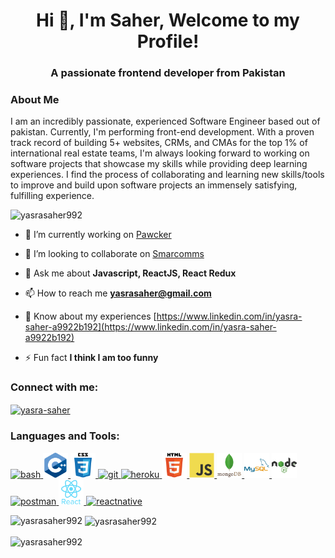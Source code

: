 <h1 align="center">Hi 👋, I'm Saher, Welcome to my Profile!</h1>
<h3 align="center">A passionate frontend developer from Pakistan</h3>
<h3 align="start" dir="auto">About Me</h3>
<p dir="auto">I am an incredibly passionate, experienced Software Engineer based out of pakistan.
Currently, I'm performing front-end development. With a proven track record of building 5+ websites, 
CRMs, and CMAs for the top 1% of international real estate teams, I'm always looking forward to working on software 
projects that showcase my skills while providing deep learning experiences. I find the process of collaborating and 
learning new skills/tools to improve and build upon software projects an immensely satisfying, fulfilling experience.
</p>


<p align="left"> <img src="https://komarev.com/ghpvc/?username=yasrasaher992&label=Profile%20views&color=0e75b6&style=flat" alt="yasrasaher992" /> </p>

- 🔭 I’m currently working on [Pawcker](pawcker.com)

- 👯 I’m looking to collaborate on [Smarcomms](smarcomms.com)

- 💬 Ask me about **Javascript, ReactJS, React Redux**

- 📫 How to reach me **yasrasaher@gmail.com**

- 📄 Know about my experiences [https://www.linkedin.com/in/yasra-saher-a9922b192](https://www.linkedin.com/in/yasra-saher-a9922b192)

- ⚡ Fun fact **I think I am too funny**

<h3 align="left">Connect with me:</h3>
<p align="left">
<a href="https://linkedin.com/in/yasra-saher" target="blank"><img align="center" src="https://raw.githubusercontent.com/rahuldkjain/github-profile-readme-generator/master/src/images/icons/Social/linked-in-alt.svg" alt="yasra-saher" height="30" width="40" /></a>
</p>

<h3 align="left">Languages and Tools:</h3>
<p align="left"> <a href="https://www.gnu.org/software/bash/" target="_blank" rel="noreferrer"> <img src="https://www.vectorlogo.zone/logos/gnu_bash/gnu_bash-icon.svg" alt="bash" width="40" height="40"/> </a> <a href="https://www.w3schools.com/cpp/" target="_blank" rel="noreferrer"> <img src="https://raw.githubusercontent.com/devicons/devicon/master/icons/cplusplus/cplusplus-original.svg" alt="cplusplus" width="40" height="40"/> </a> <a href="https://www.w3schools.com/css/" target="_blank" rel="noreferrer"> <img src="https://raw.githubusercontent.com/devicons/devicon/master/icons/css3/css3-original-wordmark.svg" alt="css3" width="40" height="40"/> </a> <a href="https://git-scm.com/" target="_blank" rel="noreferrer"> <img src="https://www.vectorlogo.zone/logos/git-scm/git-scm-icon.svg" alt="git" width="40" height="40"/> </a> <a href="https://heroku.com" target="_blank" rel="noreferrer"> <img src="https://www.vectorlogo.zone/logos/heroku/heroku-icon.svg" alt="heroku" width="40" height="40"/> </a> <a href="https://www.w3.org/html/" target="_blank" rel="noreferrer"> <img src="https://raw.githubusercontent.com/devicons/devicon/master/icons/html5/html5-original-wordmark.svg" alt="html5" width="40" height="40"/> </a> <a href="https://developer.mozilla.org/en-US/docs/Web/JavaScript" target="_blank" rel="noreferrer"> <img src="https://raw.githubusercontent.com/devicons/devicon/master/icons/javascript/javascript-original.svg" alt="javascript" width="40" height="40"/> </a> <a href="https://www.mongodb.com/" target="_blank" rel="noreferrer"> <img src="https://raw.githubusercontent.com/devicons/devicon/master/icons/mongodb/mongodb-original-wordmark.svg" alt="mongodb" width="40" height="40"/> </a> <a href="https://www.mysql.com/" target="_blank" rel="noreferrer"> <img src="https://raw.githubusercontent.com/devicons/devicon/master/icons/mysql/mysql-original-wordmark.svg" alt="mysql" width="40" height="40"/> </a> <a href="https://nodejs.org" target="_blank" rel="noreferrer"> <img src="https://raw.githubusercontent.com/devicons/devicon/master/icons/nodejs/nodejs-original-wordmark.svg" alt="nodejs" width="40" height="40"/> </a> <a href="https://postman.com" target="_blank" rel="noreferrer"> <img src="https://www.vectorlogo.zone/logos/getpostman/getpostman-icon.svg" alt="postman" width="40" height="40"/> </a> <a href="https://reactjs.org/" target="_blank" rel="noreferrer"> <img src="https://raw.githubusercontent.com/devicons/devicon/master/icons/react/react-original-wordmark.svg" alt="react" width="40" height="40"/> </a> <a href="https://reactnative.dev/" target="_blank" rel="noreferrer"> <img src="https://reactnative.dev/img/header_logo.svg" alt="reactnative" width="40" height="40"/> </a> </p>

<p><img align="left" src="https://github-readme-stats.vercel.app/api/top-langs?username=yasrasaher992&show_icons=true&locale=en&layout=compact" alt="yasrasaher992" /></p>

<p>&nbsp;<img align="center" src="https://github-readme-stats.vercel.app/api?username=yasrasaher992&show_icons=true&locale=en" alt="yasrasaher992" /></p>

<p><img align="center" src="https://github-readme-streak-stats.herokuapp.com/?user=yasrasaher992&" alt="yasrasaher992" /></p>
